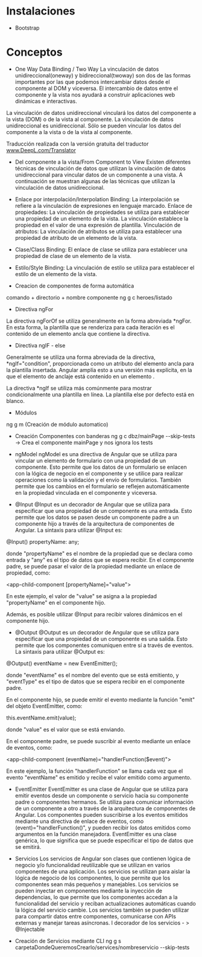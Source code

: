 # Instalaciones 

- Bootstrap


# Conceptos

- One Way Data Binding / Two Way
La vinculación de datos unidireccional(oneway) y bidireccional(twoway) son dos de las formas importantes por las que podemos intercambiar datos desde el componente al DOM y viceversa. El intercambio de datos entre el componente y la vista nos ayudará a construir aplicaciones web dinámicas e interactivas.

La vinculación de datos unidireccional vinculará los datos del componente a la vista (DOM) o de la vista al componente. La vinculación de datos unidireccional es unidireccional. Sólo se pueden vincular los datos del componente a la vista o de la vista al componente.

Traducción realizada con la versión gratuita del traductor www.DeepL.com/Translator

- Del componente a la vista/From Component to View
Existen diferentes técnicas de vinculación de datos que utilizan la vinculación de datos unidireccional para vincular datos de un componente a una vista. A continuación se muestran algunas de las técnicas que utilizan la vinculación de datos unidireccional.

- Enlace por interpolación/Interpolation Binding: 
La interpolación se refiere a la vinculación de expresiones en lenguaje marcado.
Enlace de propiedades: La vinculación de propiedades se utiliza para establecer una propiedad de un elemento de la vista. La vinculación establece la propiedad en el valor de una expresión de plantilla.
Vinculación de atributos: La vinculación de atributos se utiliza para establecer una propiedad de atributo de un elemento de la vista.
- Clase/Class Binding: 
El enlace de clase se utiliza para establecer una propiedad de clase de un elemento de la vista.
- Estilo/Style Binding: 
La vinculación de estilo se utiliza para establecer el estilo de un elemento de la vista.

- Creacion de componentes de forma automática

comando + directorio + nombre componente
ng g c heroes/listado

- Directiva ngFor

La directiva ngForOf se utiliza generalmente en la forma abreviada *ngFor. En esta forma, la plantilla que se renderiza para cada iteración es el contenido de un elemento ancla que contiene la directiva.


- Directiva ngIF - else

Generalmente se utiliza una forma abreviada de la directiva, *ngIf="condition", proporcionada como un atributo del elemento ancla para la plantilla insertada. Angular amplía esto a una versión más explícita, en la que el elemento de anclaje está contenido en un elemento <ng-template>.

La directiva *ngIf se utiliza más comúnmente para mostrar condicionalmente una plantilla en línea. La plantilla else por defecto está en blanco.

- Módulos

ng g m (Creación de módulo automatico)

- Creación Componentes con banderas
 ng g c dbz/mainPage --skip-tests -> Crea el componente mainPage y nos ignora los tests

- ngModel
ngModel es una directiva de Angular que se utiliza para vincular un elemento de formulario con una propiedad de un componente. Esto permite que los datos de un formulario se enlacen con la lógica de negocio en el componente y se utilice para realizar operaciones como la validación y el envío de formularios. También permite que los cambios en el formulario se reflejen automáticamente en la propiedad vinculada en el componente y viceversa.

- @Input
@Input es un decorador de Angular que se utiliza para especificar que una propiedad de un componente es una entrada. Esto permite que los datos se pasen desde un componente padre a un componente hijo a través de la arquitectura de componentes de Angular. La sintaxis para utilizar @Input es:

@Input() propertyName: any;

donde "propertyName" es el nombre de la propiedad que se declara como entrada y "any" es el tipo de datos que se espera recibir. En el componente padre, se puede pasar el valor de la propiedad mediante un enlace de propiedad, como:

<app-child-component [propertyName]="value"></app-child-component>

En este ejemplo, el valor de "value" se asigna a la propiedad "propertyName" en el componente hijo.

Además, es posible utilizar @Input para recibir valores dinámicos en el componente hijo.

- @Output 
@Output es un decorador de Angular que se utiliza para especificar que una propiedad de un componente es una salida. Esto permite que los componentes comuniquen entre sí a través de eventos. La sintaxis para utilizar @Output es:

@Output() eventName = new EventEmitter<eventType>();

donde "eventName" es el nombre del evento que se está emitiento, y "eventType" es el tipo de datos que se espera recibir en el componente padre.

En el componente hijo, se puede emitir el evento mediante la función "emit" del objeto EventEmitter, como:

this.eventName.emit(value);

donde "value" es el valor que se está enviando.

En el componente padre, se puede suscribir al evento mediante un enlace de eventos, como:

<app-child-component (eventName)="handlerFunction($event)"></app-child-component>

En este ejemplo, la función "handlerFunction" se llama cada vez que el evento "eventName" es emitido y recibe el valor emitido como argumento.

- EventEmitter
EventEmitter es una clase de Angular que se utiliza para emitir eventos desde un componente o servicio hacia su componente padre o componentes hermanos. Se utiliza para comunicar información de un componente a otro a través de la arquitectura de componentes de Angular. Los componentes pueden suscribirse a los eventos emitidos mediante una directiva de enlace de eventos, como (event)="handlerFunction()", y pueden recibir los datos emitidos como argumentos en la función manejadora. EventEmitter es una clase genérica, lo que significa que se puede especificar el tipo de datos que se emitirá.

- Servicios
Los servicios de Angular son clases que contienen lógica de negocio y/o funcionalidad reutilizable que se utilizan en varios componentes de una aplicación. Los servicios se utilizan para aislar la lógica de negocio de los componentes, lo que permite que los componentes sean más pequeños y manejables. Los servicios se pueden inyectar en componentes mediante la inyección de dependencias, lo que permite que los componentes accedan a la funcionalidad del servicio y reciban actualizaciones automáticas cuando la lógica del servicio cambie. Los servicios también se pueden utilizar para compartir datos entre componentes, comunicarse con APIs externas y manejar tareas asíncronas.
l decorador de los servicios - > @Injectable

- Creación de Servicios mediante CLI
ng g s carpetaDondeQueremosCrearlo/services/nombreservicio --skip-tests

